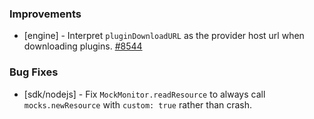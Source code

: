 ### Improvements

- [engine] - Interpret `pluginDownloadURL` as the provider host url when
  downloading plugins.
  [#8544](https://github.com/pulumi/pulumi/pull/8544)

### Bug Fixes

- [sdk/nodejs] - Fix `MockMonitor.readResource` to always call `mocks.newResource` with
  `custom: true` rather than crash.
  